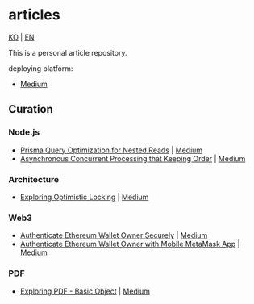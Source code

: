 # articles

[KO](./README.md) | [EN](./README_EN.md)

This is a personal article repository.

deploying platform:

- [Medium](https://medium.com/@daengdaenglee/lists)

## Curation

### Node.js

- [Prisma Query Optimization for Nested Reads](./nodejs/Prisma%20%EC%A1%B0%ED%9A%8C%20%EC%B5%9C%EC%A0%81%ED%99%94/README_EN.md)
  | [Medium](https://medium.com/@daengdaenglee/prisma-query-optimization-for-nested-reads-4ee77c452438)
- [Asynchronous Concurrent Processing that Keeping Order](./nodejs/%EC%88%9C%EC%84%9C%EB%A5%BC%20%EC%9C%A0%EC%A7%80%ED%95%98%EB%8A%94%20%EB%B9%84%EB%8F%99%EA%B8%B0%20%EB%8F%99%EC%8B%9C%20%EC%B2%98%EB%A6%AC/README_EN.md)
  | [Medium](https://medium.com/@daengdaenglee/asynchronous-concurrent-processing-that-keeping-order-bc6daad6c68b)

### Architecture

- [Exploring Optimistic Locking](./architecture/낙관적%20Lock%20톺아보기/README_EN.md)
  | [Medium](https://medium.com/@daengdaenglee/exploring-optimistic-locking-c2f7c2ccf4fd)

### Web3

- [Authenticate Ethereum Wallet Owner Securely](./web3/안전하게%20이더리움%20지갑%20주인%20인증하기/README_EN.md)
  | [Medium](https://medium.com/@daengdaenglee/authenticate-ethereum-wallet-owner-securely-4d09376cc492)
- [Authenticate Ethereum Wallet Owner with Mobile MetaMask App](./web3/모바일%20메타마스크%20앱으로%20지갑%20주인%20인증하기/README_EN.md)
  | [Medium](https://medium.com/@daengdaenglee/authenticate-ethereum-wallet-owner-with-mobile-metamask-app-78e275ee8eea)

### PDF

- [Exploring PDF - Basic Object](./pdf/PDF%20톺아보기%20-%20기본%20객체/README_EN.md)
  | [Medium](https://medium.com/@daengdaenglee/exploring-pdf-basic-object-275a6a694c72)
